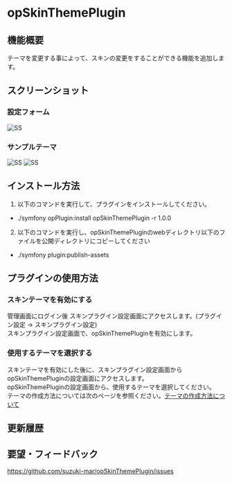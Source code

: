 opSkinThemePlugin
======================

## 機能概要
テーマを変更する事によって、スキンの変更をすることができる機能を追加します。

## スクリーンショット
### 設定フォーム
![SS](https://raw.github.com/suzuki-mar/opSkinThemePlugin/master/doc/img/setting.png)
### サンプルテーマ
![SS](https://raw.github.com/suzuki-mar/opSkinThemePlugin/master/doc/img/united.png) ![SS](https://raw.github.com/suzuki-mar/opSkinThemePlugin/master/doc/img/cerulean.png)

## インストール方法
1. 以下のコマンドを実行して、プラグインをインストールしてください。
 * ./symfony opPlugin:install opSkinThemePlugin -r 1.0.0
2. 以下のコマンドを実行し、opSkinThemePluginのwebディレクトリ以下のファイルを公開ディレクトリにコピーしてください
 * ./symfony plugin:publish-assets

## プラグインの使用方法

### スキンテーマを有効にする
管理画面にログイン後 スキンプラグイン設定画面にアクセスします。(プラグイン設定 -> スキンプラグイン設定)  
  スキンプラグイン設定画面で、opSkinThemePluginを有効にします。

### 使用するテーマを選択する
スキンテーマを有効にした後に、スキンプラグイン設定画面からopSkinThemePluginの設定画面にアクセスします。  
  opSkinThemePluginの設定画面から、使用するテーマを選択してください。       
  テーマの作成方法については次のページを参照ください。[テーマの作成方法について](https://github.com/suzuki-mar/opSkinThemePlugin/blob/master/doc/how_to_make_theme.md)


更新履歴
--------



要望・フィードバック
----------
https://github.com/suzuki-mar/opSkinThemePlugin/issues
